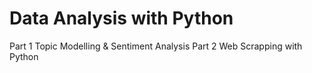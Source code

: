 # Data Analysis with Python
Part 1 Topic Modelling & Sentiment Analysis 
Part 2 Web Scrapping with Python
